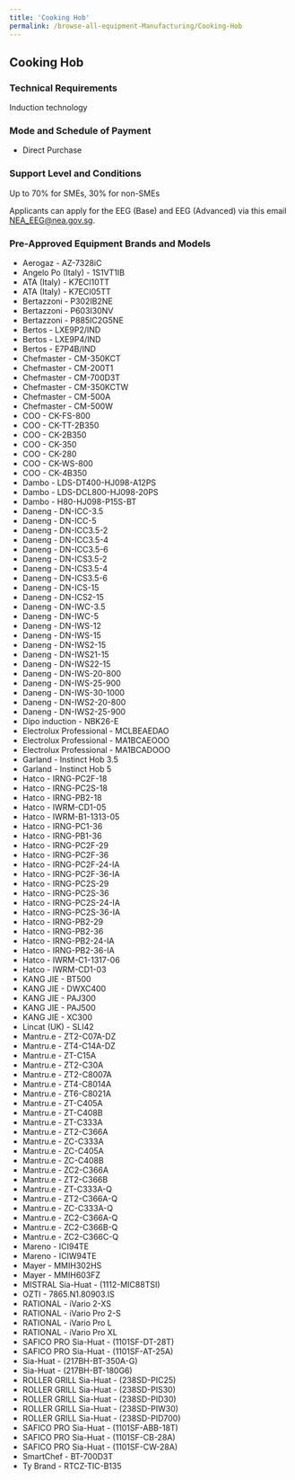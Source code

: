 ```yaml
---
title: 'Cooking Hob'
permalink: /browse-all-equipment-Manufacturing/Cooking-Hob
---
```


## Cooking Hob

### Technical Requirements

Induction technology


### Mode and Schedule of Payment 

- Direct Purchase

### Support Level and Conditions

Up to 70% for SMEs, 30% for non-SMEs

Applicants can apply for the EEG (Base) and EEG (Advanced) via this email <a title="" href="mailto:NEA_EEG@nea.gov.sg" target="_blank" rel="noopener">NEA_EEG@nea.gov.sg</a>.

### Pre-Approved Equipment Brands and Models

- Aerogaz - AZ-7328iC
- Angelo Po (Italy) - 1S1VT1IB
- ATA (Italy) - K7ECI10TT
- ATA (Italy) - K7ECI05TT
- Bertazzoni - P302IB2NE
- Bertazzoni - P603I30NV
- Bertazzoni - P885IC2G5NE
- Bertos - LXE9P2/IND
- Bertos - LXE9P4/IND
- Bertos - E7P4B/IND
- Chefmaster - CM-350KCT
- Chefmaster - CM-200T1
- Chefmaster - CM-700D3T
- Chefmaster - CM-350KCTW
- Chefmaster - CM-500A
- Chefmaster - CM-500W
- COO - CK-FS-800
- COO - CK-TT-2B350
- COO - CK-2B350
- COO - CK-350
- COO - CK-280
- COO - CK-WS-800
- COO - CK-4B350
- Dambo - LDS-DT400-HJ098-A12PS
- Dambo - LDS-DCL800-HJ098-20PS
- Dambo - H80-HJ098-P15S-BT
- Daneng - DN-ICC-3.5
- Daneng - DN-ICC-5
- Daneng - DN-ICC3.5-2
- Daneng - DN-ICC3.5-4
- Daneng - DN-ICC3.5-6
- Daneng - DN-ICS3.5-2
- Daneng - DN-ICS3.5-4
- Daneng - DN-ICS3.5-6
- Daneng - DN-ICS-15
- Daneng - DN-ICS2-15
- Daneng - DN-IWC-3.5
- Daneng - DN-IWC-5
- Daneng - DN-IWS-12
- Daneng - DN-IWS-15
- Daneng - DN-IWS2-15
- Daneng - DN-IWS21-15
- Daneng - DN-IWS22-15
- Daneng - DN-IWS-20-800
- Daneng - DN-IWS-25-900
- Daneng - DN-IWS-30-1000
- Daneng - DN-IWS2-20-800
- Daneng - DN-IWS2-25-900
- Dipo induction - NBK26-E
- Electrolux Professional - MCLBEAEDAO
- Electrolux Professional - MA1BCAEOOO
- Electrolux Professional - MA1BCADOOO
- Garland - Instinct Hob 3.5
- Garland - Instinct Hob 5
- Hatco - IRNG-PC2F-18
- Hatco - IRNG-PC2S-18
- Hatco - IRNG-PB2-18
- Hatco - IWRM-CD1-05
- Hatco - IWRM-B1-1313-05
- Hatco - IRNG-PC1-36
- Hatco - IRNG-PB1-36
- Hatco - IRNG-PC2F-29
- Hatco - IRNG-PC2F-36
- Hatco - IRNG-PC2F-24-IA
- Hatco - IRNG-PC2F-36-IA
- Hatco - IRNG-PC2S-29
- Hatco - IRNG-PC2S-36
- Hatco - IRNG-PC2S-24-IA
- Hatco - IRNG-PC2S-36-IA
- Hatco - IRNG-PB2-29
- Hatco - IRNG-PB2-36
- Hatco - IRNG-PB2-24-IA
- Hatco - IRNG-PB2-36-IA
- Hatco - IWRM-C1-1317-06
- Hatco - IWRM-CD1-03
- KANG JIE - BT500
- KANG JIE - DWXC400
- KANG JIE - PAJ300
- KANG JIE - PAJ500
- KANG JIE - XC300
- Lincat (UK) - SLI42
- Mantru.e - ZT2-C07A-DZ
- Mantru.e - ZT4-C14A-DZ
- Mantru.e - ZT-C15A
- Mantru.e - ZT2-C30A
- Mantru.e - ZT2-C8007A
- Mantru.e - ZT4-C8014A
- Mantru.e - ZT6-C8021A
- Mantru.e - ZT-C405A
- Mantru.e - ZT-C408B
- Mantru.e - ZT-C333A
- Mantru.e - ZT2-C366A
- Mantru.e - ZC-C333A
- Mantru.e - ZC-C405A
- Mantru.e - ZC-C408B
- Mantru.e - ZC2-C366A
- Mantru.e - ZT2-C366B
- Mantru.e - ZT-C333A-Q
- Mantru.e - ZT2-C366A-Q
- Mantru.e - ZC-C333A-Q
- Mantru.e - ZC2-C366A-Q
- Mantru.e - ZC2-C366B-Q
- Mantru.e - ZC2-C366C-Q
- Mareno - ICI94TE
- Mareno - ICIW94TE
- Mayer - MMIH302HS
- Mayer - MMIH603FZ
- MISTRAL Sia-Huat - (1112-MIC88TSI)
- OZTI - 7865.N1.80903.IS
- RATIONAL - iVario 2-XS
- RATIONAL - iVario Pro 2-S
- RATIONAL - iVario Pro L
- RATIONAL - iVario Pro XL 
- SAFICO PRO Sia-Huat - (1101SF-DT-28T)
- SAFICO PRO Sia-Huat - (1101SF-AT-25A)
- Sia-Huat - (217BH-BT-350A-G)
- Sia-Huat - (217BH-BT-180G6)
- ROLLER GRILL Sia-Huat - (238SD-PIC25)
- ROLLER GRILL Sia-Huat - (238SD-PIS30)
- ROLLER GRILL Sia-Huat - (238SD-PID30)
- ROLLER GRILL Sia-Huat - (238SD-PIW30)
- ROLLER GRILL Sia-Huat - (238SD-PID700)
- SAFICO PRO Sia-Huat - (1101SF-ABB-18T)
- SAFICO PRO Sia-Huat - (1101SF-CB-28A)
- SAFICO PRO Sia-Huat - (1101SF-CW-28A)
- SmartChef - BT-700D3T
- Ty Brand - RTCZ-TIC-B135


<script src='/jquery/resize-tables.js'></script>
